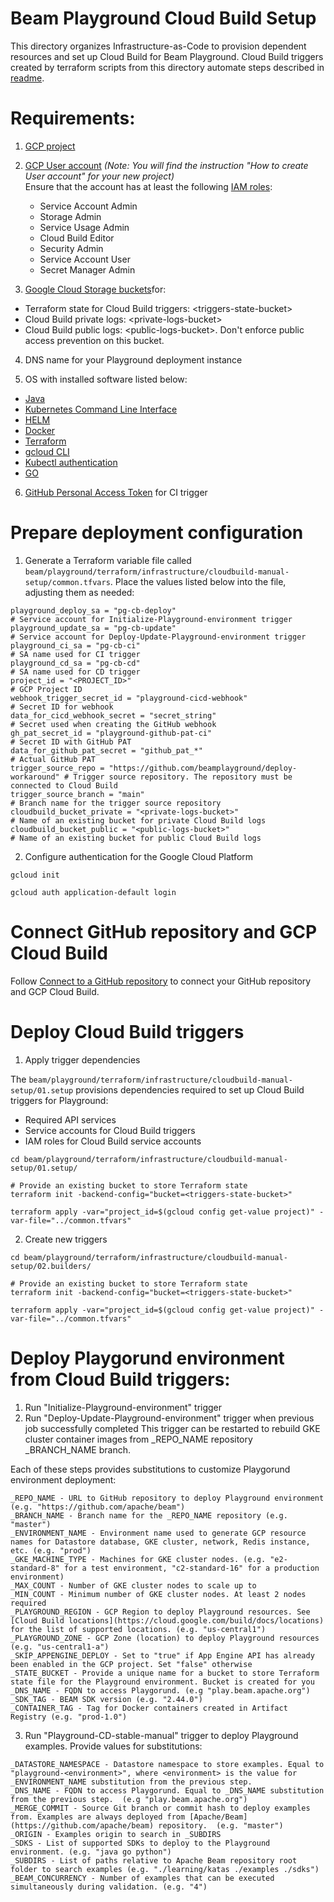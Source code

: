 <!---
    Licensed to the Apache Software Foundation (ASF) under one
    or more contributor license agreements.  See the NOTICE file
    distributed with this work for additional information
    regarding copyright ownership.  The ASF licenses this file
    to you under the Apache License, Version 2.0 (the
    "License"); you may not use this file except in compliance
    with the License.  You may obtain a copy of the License at
      http://www.apache.org/licenses/LICENSE-2.0
    Unless required by applicable law or agreed to in writing,
    software distributed under the License is distributed on an
    "AS IS" BASIS, WITHOUT WARRANTIES OR CONDITIONS OF ANY
    KIND, either express or implied.  See the License for the
    specific language governing permissions and limitations
    under the License.
-->

# Beam Playground Cloud Build Setup

This directory organizes Infrastructure-as-Code to provision dependent resources and set up Cloud Build for Beam Playground.
Cloud Build triggers created by terraform scripts from this directory automate steps described in [readme](https://github.com/apache/beam/blob/master/playground/terraform/README.md).

# Requirements:

1. [GCP project](https://cloud.google.com/resource-manager/docs/creating-managing-projects)

2. [GCP User account](https://cloud.google.com/appengine/docs/standard/access-control?tab=python) _(Note: You will find the instruction "How to create User account" for your new project)_<br>
  Ensure that the account has at least the following [IAM roles](https://cloud.google.com/iam/docs/understanding-roles):
    - Service Account Admin
    - Storage Admin
    - Service Usage Admin
    - Cloud Build Editor
    - Security Admin
    - Service Account User
    - Secret Manager Admin

3. [Google Cloud Storage buckets](https://cloud.google.com/storage/docs/creating-buckets)for:
- Terraform state for Cloud Build triggers: \<triggers-state-bucket\>
- Cloud Build private logs: \<private-logs-bucket\>
- Cloud Build public logs: \<public-logs-bucket\>. Don't enforce public access prevention on this bucket.

4. DNS name for your Playground deployment instance

5. OS with installed software listed below:
- [Java](https://adoptopenjdk.net/)
- [Kubernetes Command Line Interface](https://kubernetes.io/docs/tasks/tools/install-kubectl-linux/)
- [HELM](https://helm.sh/docs/intro/install/)
- [Docker](https://docs.docker.com/engine/install/)
- [Terraform](https://www.terraform.io/downloads)
- [gcloud CLI](https://cloud.google.com/sdk/docs/install-sdk)
- [Kubectl authentication](https://cloud.google.com/blog/products/containers-kubernetes/kubectl-auth-changes-in-gke)
- [GO](https://go.dev/doc/install)

6. [GitHub Personal Access Token](https://docs.github.com/en/authentication/keeping-your-account-and-data-secure/creating-a-personal-access-token) for CI trigger

# Prepare deployment configuration

1. Generate a Terraform variable file called `beam/playground/terraform/infrastructure/cloudbuild-manual-setup/common.tfvars`. Place the values listed below into the file, adjusting them as needed:
```
playground_deploy_sa = "pg-cb-deploy"                                       # Service account for Initialize-Playground-environment trigger
playground_update_sa = "pg-cb-update"                                       # Service account for Deploy-Update-Playground-environment trigger
playground_ci_sa = "pg-cb-ci"                                               # SA name used for CI trigger
playground_cd_sa = "pg-cb-cd"                                               # SA name used for CD trigger
project_id = "<PROJECT_ID>"                                                 # GCP Project ID
webhook_trigger_secret_id = "playground-cicd-webhook"                       # Secret ID for webhook
data_for_cicd_webhook_secret = "secret_string"                              # Secret used when creating the GitHub webhook
gh_pat_secret_id = "playground-github-pat-ci"                               # Secret ID with GitHub PAT
data_for_github_pat_secret = "github_pat_*"                                 # Actual GitHub PAT
trigger_source_repo = "https://github.com/beamplayground/deploy-workaround" # Trigger source repository. The repository must be connected to Cloud Build
trigger_source_branch = "main"                                              # Branch name for the trigger source repository
cloudbuild_bucket_private = "<private-logs-bucket>"                         # Name of an existing bucket for private Cloud Build logs
cloudbuild_bucket_public = "<public-logs-bucket>"                           # Name of an existing bucket for public Cloud Build logs
```

2. Configure authentication for the Google Cloud Platform
```
gcloud init
```
```
gcloud auth application-default login
```

# Connect GitHub repository and GCP Cloud Build

Follow [Connect to a GitHub repository](https://cloud.google.com/build/docs/automating-builds/github/connect-repo-github) to connect your GitHub repository and GCP Cloud Build.

# Deploy Cloud Build triggers

1. Apply trigger dependencies

The `beam/playground/terraform/infrastructure/cloudbuild-manual-setup/01.setup` provisions dependencies required to set up Cloud Build triggers for Playground:
- Required API services
- Service accounts for Cloud Build triggers
- IAM roles for Cloud Build service accounts
```
cd beam/playground/terraform/infrastructure/cloudbuild-manual-setup/01.setup/
```
```
# Provide an existing bucket to store Terraform state
terraform init -backend-config="bucket=<triggers-state-bucket>"
```
```
terraform apply -var="project_id=$(gcloud config get-value project)" -var-file="../common.tfvars"
```

2. Create new triggers
```
cd beam/playground/terraform/infrastructure/cloudbuild-manual-setup/02.builders/
```
```
# Provide an existing bucket to store Terraform state
terraform init -backend-config="bucket=<triggers-state-bucket>"
```
```
terraform apply -var="project_id=$(gcloud config get-value project)" -var-file="../common.tfvars"
```

# Deploy Playgorund environment from Cloud Build triggers:
1. Run "Initialize-Playground-environment" trigger
2. Run "Deploy-Update-Playground-environment" trigger when previous job successfully completed
This trigger can be restarted to rebuild GKE cluster container images from _REPO_NAME repository _BRANCH_NAME branch.

Each of these steps provides substitutions to customize Playgorund environment deployment:
```
_REPO_NAME - URL to GitHub repository to deploy Playground environment (e.g. "https://github.com/apache/beam")
_BRANCH_NAME - Branch name for the _REPO_NAME repository (e.g. "master")
_ENVIRONMENT_NAME - Environment name used to generate GCP resource names for Datastore database, GKE cluster, network, Redis instance, etc. (e.g. "prod")
_GKE_MACHINE_TYPE - Machines for GKE cluster nodes. (e.g. "e2-standard-8" for a test environment, "c2-standard-16" for a production environment)
_MAX_COUNT - Number of GKE cluster nodes to scale up to
_MIN_COUNT - Minimum number of GKE cluster nodes. At least 2 nodes required
_PLAYGROUND_REGION - GCP Region to deploy Playground resources. See [Cloud Build locations](https://cloud.google.com/build/docs/locations) for the list of supported locations. (e.g. "us-central1")
_PLAYGROUND_ZONE - GCP Zone (location) to deploy Playground resources (e.g. "us-central1-a")
_SKIP_APPENGINE_DEPLOY - Set to "true" if App Engine API has already been enabled in the GCP project. Set "false" otherwise
_STATE_BUCKET - Provide a unique name for a bucket to store Terraform state file for the Playground environment. Bucket is created for you
_DNS_NAME - FQDN to access Playgorund. (e.g "play.beam.apache.org")
_SDK_TAG - BEAM SDK version (e.g. "2.44.0")
_CONTAINER_TAG - Tag for Docker containers created in Artifact Registry (e.g. "prod-1.0")
```

3. Run "Playground-CD-stable-manual" trigger to deploy Playground examples.
Provide values for substitutions:
```
_DATASTORE_NAMESPACE - Datastore namespace to store examples. Equal to "playground-<environment>", where <environment> is the value for  _ENVIRONMENT_NAME substitution from the previous step.
_DNS_NAME - FQDN to access Playgorund. Equal to _DNS_NAME substitution from the previous step.  (e.g "play.beam.apache.org")
_MERGE_COMMIT - Source Git branch or commit hash to deploy examples from. Examples are always deployed from [Apache/Beam](https://github.com/apache/beam) repository.  (e.g. "master")
_ORIGIN - Examples origin to search in _SUBDIRS
_SDKS - List of supported SDKs to deploy to the Playground environment. (e.g. "java go python")
_SUBDIRS - List of paths relative to Apache Beam repository root folder to search examples (e.g. "./learning/katas ./examples ./sdks")
_BEAM_CONCURRENCY - Number of examples that can be executed simultaneously during validation. (e.g. "4")
```
